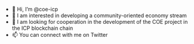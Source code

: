 - 👋 Hi, I’m @coe-icp
- 👀 I am interested in developing a community-oriented economy stream
- 💞️ I am looking for cooperation in the development of the COE project in the ICP blockchain chain
- 📫 You can connect with me on Twitter

<!---
coe-icp/coe-icp is a ✨ special ✨ repository because its `README.md` (this file) appears on your GitHub profile.
You can click the Preview link to take a look at your changes.
--->
